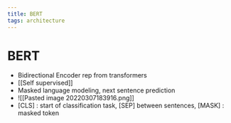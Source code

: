 ```yaml
---
title: BERT
tags: architecture
---
```


# BERT
- Bidirectional Encoder rep from transformers
- [[Self supervised]]
- Masked language modeling, next sentence prediction
- ![[Pasted image 20220307183916.png]]
- [CLS] : start of classification task, [SEP] between sentences, [MASK] : masked token
































